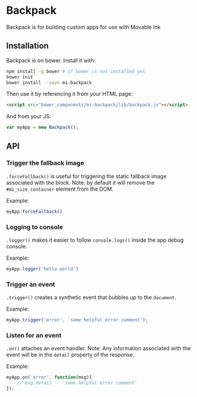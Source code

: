# Backpack

Backpack is for building custom apps for use with Movable Ink

## Installation

Backpack is on bower. Install it with:

```bash
npm install -g bower # if bower is not installed yet
bower init
bower install --save mi-backpack
```

Then use it by referencing it from your HTML page:

```html
<script src="bower_components/mi-backpack/lib/backpack.js"></script>
```

And from your JS:

```javascript
var myApp = new Backpack();
```

## API

### Trigger the fallback image

`.forceFallback()` is useful for triggering the static fallback image associated with the block. Note: by default it will remove the `#mi_size_container` element from the DOM.

Example:

```javascript
myApp.forceFallback()
```


### Logging to console

`.logger()` makes it easier to follow `console.logs()` inside the app debug console.

Example:

```javascript
myApp.logger('hello world')
```


### Trigger an event

`.trigger()` creates a synthetic event that bubbles up to the `document`.

Example:

```javascript
myApp.trigger('error', 'some helpful error comment');
```


### Listen for an event

`.on()` attaches an event handler. Note: Any information associated with the event will be in the `detail` property of the response.

Example:

```javascript
myApp.on('error', function(msg){
	// msg.detail -- 'some helpful error comment'
});
```
